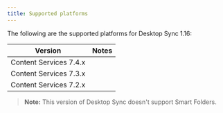 ```yaml
---
title: Supported platforms
---
```


The following are the supported platforms for Desktop Sync 1.16:

| Version | Notes |
| ------- | ----- |
| Content Services 7.4.x | |
| Content Services 7.3.x | |
| Content Services 7.2.x | |

> **Note:** This version of Desktop Sync doesn't support Smart Folders.
